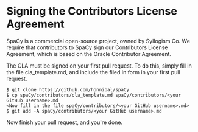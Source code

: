 Signing the Contributors License Agreement
==========================================

SpaCy is a commercial open-source project, owned by Syllogism Co. We require that contributors to SpaCy sign our Contributors License Agreement, which is based on the Oracle Contributor Agreement.

The CLA must be signed on your first pull request. To do this, simply fill in the file cla_template.md, and include the filed in form in your first pull request.

    $ git clone https://github.com/honnibal/spaCy
    $ cp spaCy/contributors/cla_template.md spaCy/contributors/<your GitHub username>.md
    <Now fill in the file spaCy/contributors/<your GitHub username>.md>
    $ git add -A spaCy/contributors/<your GitHub username>.md
    
Now finish your pull request, and you're done.
